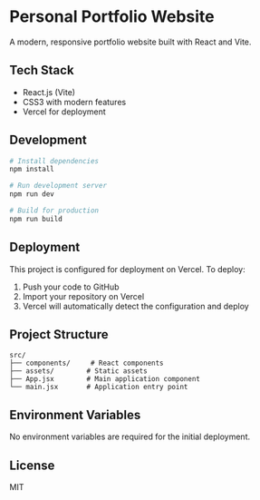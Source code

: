 # Personal Portfolio Website

A modern, responsive portfolio website built with React and Vite.

## Tech Stack
- React.js (Vite)
- CSS3 with modern features
- Vercel for deployment

## Development

```bash
# Install dependencies
npm install

# Run development server
npm run dev

# Build for production
npm run build
```

## Deployment
This project is configured for deployment on Vercel. To deploy:

1. Push your code to GitHub
2. Import your repository on Vercel
3. Vercel will automatically detect the configuration and deploy

## Project Structure
```
src/
├── components/     # React components
├── assets/        # Static assets
├── App.jsx        # Main application component
└── main.jsx       # Application entry point
```

## Environment Variables
No environment variables are required for the initial deployment.

## License
MIT
